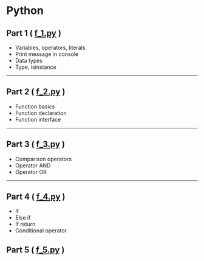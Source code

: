 # Python

## Part 1 ( [f_1.py](https://github.com/dolcezza-ua/Python/blob/main/f_1.py) )

- Variables, operators, literals
- Print message in console
- Data types
- Type, isinstance

---

## Part 2 ( [f_2.py](https://github.com/dolcezza-ua/Python/blob/main/f_2.py) )

- Function basics
- Function declaration
- Function interface

---

## Part 3 ( [f_3.py](https://github.com/dolcezza-ua/Python/blob/main/f_3.py) )

- Comparison operators
- Operator AND
- Operator OR

---

## Part 4 ( [f_4.py](https://github.com/dolcezza-ua/Python/blob/main/f_4.py) )

- If
- Else if
- If return
- Conditional operator

## Part 5 ( [f_5.py]() )
